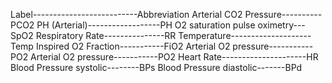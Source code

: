 Label--------------------------Abbreviation
Arterial CO2 Pressure----------PCO2 
PH (Arterial)------------------PH 
O2 saturation pulse oximetry---SpO2
Respiratory Rate---------------RR
Temperature--------------------Temp
Inspired O2 Fraction-----------FiO2
Arterial O2 pressure-----------PO2
Arterial O2 pressure-----------PO2
Heart Rate---------------------HR
Blood Pressure systolic--------BPs
Blood Pressure diastolic-------BPd
